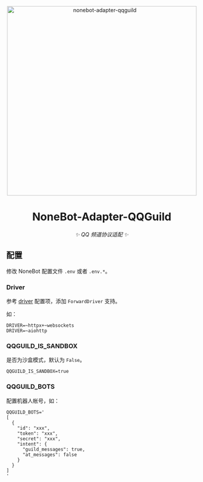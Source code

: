 <p align="center">
  <a href="https://v2.nonebot.dev/"><img src="https://raw.githubusercontent.com/nonebot/adapter-qqguild/master/assets/logo.png" width="500" alt="nonebot-adapter-qqguild"></a>
</p>

<div align="center">

# NoneBot-Adapter-QQGuild

_✨ QQ 频道协议适配 ✨_

</div>

## 配置

修改 NoneBot 配置文件 `.env` 或者 `.env.*`。

### Driver

参考 [driver](https://v2.nonebot.dev/docs/tutorial/configuration#driver) 配置项，添加 `ForwardDriver` 支持。

如：

```dotenv
DRIVER=~httpx+~websockets
DRIVER=~aiohttp
```

### QQGUILD_IS_SANDBOX

是否为沙盒模式，默认为 `False`。

```dotenv
QQGUILD_IS_SANDBOX=true
```

### QQGUILD_BOTS

配置机器人帐号，如：

```dotenv
QQGUILD_BOTS='
[
  {
    "id": "xxx",
    "token": "xxx",
    "secret": "xxx",
    "intent": {
      "guild_messages": true,
      "at_messages": false
    }
  }
]
'
```
